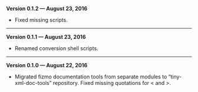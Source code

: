 


   **Version 0.1.2 — August 23, 2016**

 - Fixed missing scripts.

---


   **Version 0.1.1 — August 23, 2016**

 - Renamed conversion shell scripts.

---


   **Version 0.1.0 — August 22, 2016**

 - Migrated fizmo documentation tools from separate modules to “tiny-xml-doc-tools” repository. Fixed missing quotations for < and >.


